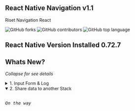 ## React Native Navigation v1.1
Riset Navigation React

![GitHub forks](https://img.shields.io/github/forks/aspsptyd/react-native-research.svg) ![GitHub contributors](https://img.shields.io/github/contributors/aspsptyd/react-native-research.svg) ![GitHub top language](https://img.shields.io/github/languages/top/aspsptyd/react-native-research.svg)

## React Native Version Installed 0.72.7

## Whats New?
_Collapse for see details_

<details>
<summary>1. Input Form & Log</summary><br />
<pre>
<img src="https://github.com/aspsptyd/react-native-research/assets/98740335/565399f0-3c0c-4884-a9cd-23ff40cb537f" width="300" /><br />
Log inputan data<br />
<img src="https://github.com/aspsptyd/react-native-research/assets/98740335/52360928-cf92-4880-b5d1-00c0734bce68" width="500" /><br />
Input data dengan metode param multiple, berikut kodingannya<br />
-------------------------------------------------------------------form.js
const [form, setForm] = useState({
  nama_lengkap: '',
  wa: '',
  address: '',
  education: '',
  id_ktp: '',
});
-------------------------------------------------------------------
</pre>
</details>

<details open>
<summary>2. Share data to another Stack</summary><br />
<pre>
<i>On the way</i>
</pre>
</details>
